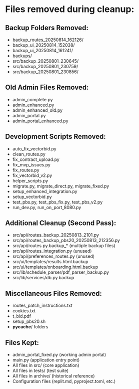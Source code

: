 Files removed during cleanup:
=============================

## Backup Folders Removed:
- backup_routes_20250814_162126/
- backup_ui_20250814_152038/
- backup_ui_20250814_161241/
- backups/
- src/backup_20250801_230645/
- src/backup_20250801_230759/
- src/backup_20250801_230856/

## Old Admin Files Removed:
- admin_complete.py
- admin_enhanced.py
- admin_enhanced_old.py
- admin_portal.py
- admin_portal_enhanced.py

## Development Scripts Removed:
- auto_fix_vectorbid.py
- clean_routes.py
- fix_contract_upload.py
- fix_mvp_issues.py
- fix_routes.py
- fix_vectorbid_v2.py
- helper_scripts.py
- migrate.py, migrate_direct.py, migrate_fixed.py
- setup_enhanced_integration.py
- setup_vectorbid.py
- test_pbs.py, test_pbs_fix.py, test_pbs_v2.py
- run_dev.py, run_on_port_8080.py

## Additional Cleanup (Second Pass):
- src/api/routes_backup_20250813_2101.py
- src/api/routes_backup_pbs20_20250813_212356.py
- src/api/routes.py.backup_* (multiple backup files)
- src/api/routes_integration.py (unused)
- src/api/preferences_routes.py (unused)
- src/ui/templates/results.html.backup
- src/ui/templates/onboarding.html.backup
- src/lib/schedule_parser/pdf_parser_backup.py
- src/lib/services/db.py.backup

## Miscellaneous Files Removed:
- routes_patch_instructions.txt
- cookies.txt
- t_bid.pdf
- setup_pbs20.sh
- __pycache__/ folders

## Files Kept:
- admin_portal_fixed.py (working admin portal)
- main.py (application entry point)
- All files in src/ (core application)
- All files in tests/ (test suite)
- All files in archive/ (historical reference)
- Configuration files (replit.md, pyproject.toml, etc.)
